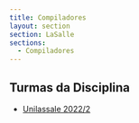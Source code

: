 ```yaml
---
title: Compiladores
layout: section
section: LaSalle
sections:
  - Compiladores
---
```


## Turmas da Disciplina

* [Unilassale 2022/2](../2022-02-compiladores)
